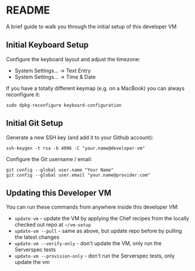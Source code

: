 
# README

A brief guide to walk you through the initial setup of this developer VM

## Initial Keyboard Setup

Configure the keyboard layout and adjust the timezone:

 * System Settings... -> Text Entry
 * System Settings... -> Time & Date

If you have a totally different keymap (e.g. on a MacBook) you can always reconfigure it:
```
sudo dpkg-reconfigure keyboard-configuration
```

## Initial Git Setup

Generate a new SSH key (and add it to your Github account):
```
ssh-keygen -t rsa -b 4096 -C "your.name@developer-vm"
```

Configure the Git username / email:
```
git config --global user.name "Your Name"
git config --global user.email "your.name@provider.com"
```

## Updating this Developer VM

You can run these commands from anywhere inside this developer VM:

 * `update-vm` - update the VM by applying the Chef recipes from the locally checked out repo at `~/vm-setup`
 * `update-vm --pull` - same as above, but update repo before by pulling the latest changes
 * `update-vm --verify-only` - don't update the VM, only run the Serverspec tests
 * `update-vm --provision-only` - don't run the Serverspec tests, only update the vm
